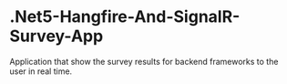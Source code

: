 # .Net5-Hangfire-And-SignalR-Survey-App
Application that show the survey results for backend frameworks to the user in real time.
